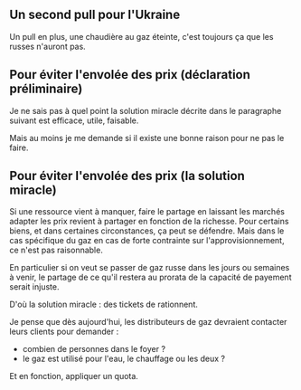 
## Un second pull pour l'Ukraine

Un pull en plus, une chaudière au gaz éteinte, c'est toujours ça que les russes n'auront pas.


## Pour éviter l'envolée des prix (déclaration préliminaire)

Je ne sais pas à quel point la solution miracle décrite dans le paragraphe suivant est efficace, utile, faisable.

Mais au moins je me demande si il existe une bonne raison pour ne pas le faire.

## Pour éviter l'envolée des prix (la solution miracle)

Si une ressource vient à manquer, faire le partage en laissant les marchés adapter les prix revient à partager en fonction de la richesse. Pour certains biens, et dans certaines circonstances, ça peut se défendre. Mais dans le cas spécifique du gaz en cas de forte contrainte sur l'approvisionnement, ce n'est pas raisonnable.

En particulier si on veut se passer de gaz russe dans les jours ou semaines à venir, le partage de ce qu'il restera au prorata de la capacité de payement serait injuste.

D'où la solution miracle : des tickets de rationnent.

Je pense que dès aujourd'hui, les distributeurs de gaz devraient contacter leurs clients pour demander :

- combien de personnes dans le foyer ?
- le gaz est utilisé pour l'eau, le chauffage ou les deux ?

Et en fonction, appliquer un quota.


